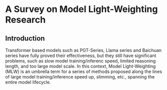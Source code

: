 # A Survey on Model Light-Weighting Research

## Introduction
Transformer based models such as PGT-Series, Llama series and Baichuan series have fully proved their effectiveness, but they still have significant problems, such as slow model training/inferenc speed, limited reasoning length, and too large model scale. In this context, Model Light-Weighting (MLW) is an umbrella term for a series of methods proposed along the lines of large model training/inference speed up, slimming, etc., spanning the entire model lifecycle.